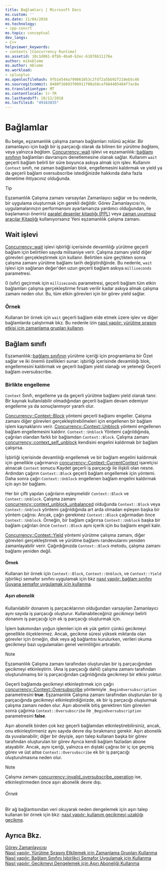 ```yaml
---
title: Bağlamları | Microsoft Docs
ms.custom: ''
ms.date: 11/04/2016
ms.technology:
- cpp-concrt
ms.topic: conceptual
dev_langs:
- C++
helpviewer_keywords:
- contexts [Concurrency Runtime]
ms.assetid: 10c1d861-8fbb-4ba0-b2ec-61876b11176e
author: mikeblome
ms.author: mblome
ms.workload:
- cplusplus
ms.openlocfilehash: 9fb14544a799861053c2fdf2a5bb92f210eb5c46
ms.sourcegitcommit: 8480f16893f09911f08a58caf684405404f7ac8e
ms.translationtype: MT
ms.contentlocale: tr-TR
ms.lasthandoff: 10/12/2018
ms.locfileid: "49163835"
---
```

# <a name="contexts"></a>Bağlamlar

Bu belge, eşzamanlılık çalışma zamanı bağlamları rolünü açıklar. Bir zamanlayıcı için bağlı bir iş parçacığı olarak da bilinen bir *yürütme bağlamı*, veya yalnızca *bağlam*. [Concurrency::wait](reference/concurrency-namespace-functions.md#wait) işlevi ve eşzamanlılık::[bağlamı sınıfının](../../parallel/concrt/reference/context-class.md) bağlamları davranışını denetlemesine olanak sağlar. Kullanım `wait` geçerli bağlam belirli bir süre boyunca askıya almak için işlev. Kullanım `Context` sınıfı, ne zaman bağlamları blok, engellemesini kaldırmak ve yield ya da geçerli bağlam oversubscribe istediğinizde hakkında daha fazla denetime ihtiyacınız olduğunda.

> [!TIP]
>  Eşzamanlılık Çalışma zamanı varsayılan Zamanlayıcı sağlar ve bu nedenle, bir uygulama oluşturmak için gerekli değildir. Görev Zamanlayıcısı'nı, uygulamalarınızın performansını ayarlamanıza yardımcı olduğundan, ile başlamanızı öneririz [paralel desenler kitaplığı (PPL)](../../parallel/concrt/parallel-patterns-library-ppl.md) veya [zaman uyumsuz aracılar Kitaplığı](../../parallel/concrt/asynchronous-agents-library.md) kullanıyorsanız Yeni eşzamanlılık çalışma zamanı.

## <a name="the-wait-function"></a>Wait işlevi

[Concurrency::wait](reference/concurrency-namespace-functions.md#wait) işlevi işbirliği içerisinde devamlılığı yürütme geçerli bağlam için belirtilen sayıda milisaniye verir. Çalışma zamanı yield diğer görevleri gerçekleştirmek için kullanır. Belirtilen süre geçtikten sonra çalışma zamanı yürütme bağlamı tarih değiştirdiğinde. Bu nedenle, `wait` işlevi için sağlanan değer'den uzun geçerli bağlam askıya `milliseconds` parametresi.

0 (sıfır) geçirmek için `milliseconds` parametresi, geçerli bağlam tüm etkin bağlamları çalışma gerçekleştirme fırsatı verilir kadar askıya almak çalışma zamanı neden olur. Bu, tüm etkin görevleri için bir görev yield sağlar.

### <a name="example"></a>Örnek

Kullanan bir örnek için `wait` geçerli bağlam elde etmek üzere işlev ve diğer bağlamlarda çalıştırmak bkz. Bu nedenle izin [nasıl yapılır: yürütme sırasını etkisi için zamanlama grupları kullanın](../../parallel/concrt/how-to-use-schedule-groups-to-influence-order-of-execution.md).

## <a name="the-context-class"></a>Bağlam sınıfı

Eşzamanlılık::[bağlamı sınıfının](../../parallel/concrt/reference/context-class.md) yürütme içeriği için programlama bir Özet sağlar ve iki önemli özellikleri sunar: işbirliği içerisinde devamlılığı blok, engellemesini kaldırmak ve geçerli bağlam yield olanağı ve yeteneği Geçerli bağlam oversubscribe.

### <a name="cooperative-blocking"></a>Birlikte engelleme

`Context` Sınıfı, engelleme ya da geçerli yürütme bağlamı yield olanak tanır. Bir kaynak kullanılabilir olmadığından geçerli bağlam devam edemiyor engelleme ya da sonuçlanmıyor yararlı olur.

[Concurrency::Context::Block](reference/context-class.md#block) yöntemi geçerli bağlamı engeller. Çalışma zamanı diğer görevleri gerçekleştirebilmeleri için engellenen bir bağlam işlem kaynaklarını verir. [Concurrency::Context::Unblock](reference/context-class.md#unblock) yöntemi engellenen bağlam engellemesini kaldırır. `Context::Unblock` Yöntemi çağrıldığında, çağrılan olandan farklı bir bağlamdan `Context::Block`. Çalışma zamanı [concurrency::context_self_unblock](../../parallel/concrt/reference/context-self-unblock-class.md) kendisini engelini kaldırmak bir bağlam çalışırsa.

İşbirliği içerisinde devamlılığı engellemek ve bir bağlam engelini kaldırmak için genellikle çağırmanızı [concurrency::Context::CurrentContext](reference/context-class.md#currentcontext) işaretçisi alınacak `Context` sonucu Kaydet geçerli iş parçacığı ile ilişkili olan nesne. Ardından çağırın `Context::Block` geçerli bağlam engellemek için yöntemi. Daha sonra çağrı `Context::Unblock` engellenen bağlam engelini kaldırmak için ayrı bir bağlamı.

Her bir çifti yapılan çağrıların eşleşmelidir `Context::Block` ve `Context::Unblock`. Çalışma zamanı [concurrency::context_unblock_unbalanced](../../parallel/concrt/reference/context-unblock-unbalanced-class.md) olduğunda `Context::Block` veya `Context::Unblock` yöntemi çağrıldığında art arda olmadan eşleşen başka bir yöntem çağrısı. Ancak, çağrı gerekmez `Context::Block` çağırmadan önce `Context::Unblock`. Örneğin, bir bağlam çağırırsa `Context::Unblock` başka bir bağlam çağrıları önce `Context::Block` aynı içerik için bu bağlamı engeli kalır.

[Concurrency::Context::Yield](reference/context-class.md#yield) yöntemi yürütme çalışma zamanı, diğer görevleri gerçekleştirmek ve yürütme bağlamı randevularını yeniden zamanlayabilir verir. Çağırdığınızda `Context::Block` metodu, çalışma zamanı bağlamı yeniden değil.

#### <a name="example"></a>Örnek

Kullanan bir örnek için `Context::Block`, `Context::Unblock`, ve `Context::Yield` işbirlikçi semafor sınıfını uygulamak için bkz [nasıl yapılır: bağlam sınıfını Guyana semafor uygulamak için kullanma](../../parallel/concrt/how-to-use-the-context-class-to-implement-a-cooperative-semaphore.md).

##### <a name="oversubscription"></a>Aşırı abonelik

Kullanılabilir donanım iş parçacıklarının olduğundan varsayılan Zamanlayıcı aynı sayıda iş parçacığı oluşturur. Kullanabileceğiniz *gecikmeyi* belirli donanım iş parçacığı için ek iş parçacığı oluşturmak için.

İşlem bakımından yoğun işlemleri için ek yük getirir çünkü gecikmeyi genellikle ölçeklenmez. Ancak, gecikme süresi yüksek miktarda olan görevler için örneğin, disk veya ağ bağlantısı kurulurken, verileri okuma gecikmeyi bazı uygulamaları genel verimliliğini artırabilir.

> [!NOTE]
>  Eşzamanlılık Çalışma zamanı tarafından oluşturulan bir iş parçacığından gecikmeyi etkinleştirin. (Ana iş parçacığı dahil) çalışma zamanı tarafından oluşturulmamış bir iş parçacığından çağrıldığında gecikmeyi bir etkisi yoktur.

Geçerli bağlamda gecikmeyi etkinleştirmek için çağrı [concurrency::Context::Oversubscribe](reference/context-class.md#oversubscribe) yöntemiyle `_BeginOversubscription` parametresini **true**. Eşzamanlılık Çalışma zamanı tarafından oluşturulan bir iş parçacığında gecikmeyi etkinleştirdiğinizde, ek bir iş parçacığı oluşturmak çalışma zamanı neden olur. Aşırı abonelik bitiş gerektiren tüm görevleri sonra çağırma `Context::Oversubscribe` ile `_BeginOversubscription` parametresini **false**.

Aşırı abonelik birden çok kez geçerli bağlamdan etkinleştirebilirsiniz, ancak, onu etkinleştirmeniz aynı sayıda devre dışı bırakmanız gerekir. Aşırı abonelik da yuvalanabilir; diğer bir deyişle, aşırı talep kullanan başka bir görev tarafından oluşturulan bir görev Ayrıca kendi bağlam fazladan abone atayabilir. Ancak, aynı içeriği, yalnızca en dıştaki çağrısı bir iç içe geçmiş görev ve üst aitse `Context::Oversubscribe` ek bir iş parçacığı oluşturulmasına neden olur.

> [!NOTE]
>  Çalışma zamanı [concurrency::invalid_oversubscribe_operation](../../parallel/concrt/reference/invalid-oversubscribe-operation-class.md) ise, etkinleştirmeden önce aşırı abonelik devre dışı.

###### <a name="example"></a>Örnek

Bir ağ bağlantısından veri okuyarak neden dengelemek için aşırı talep kullanan bir örnek için bkz: [nasıl yapılır: kullanım gecikmeyi uzaklığı gecikme](../../parallel/concrt/how-to-use-oversubscription-to-offset-latency.md).

## <a name="see-also"></a>Ayrıca Bkz.

[Görev Zamanlayıcısı](../../parallel/concrt/task-scheduler-concurrency-runtime.md)<br/>
[Nasıl yapılır: Yürütme Sırasını Etkilemek için Zamanlama Grupları Kullanma](../../parallel/concrt/how-to-use-schedule-groups-to-influence-order-of-execution.md)<br/>
[Nasıl yapılır: Bağlam Sınıfını İşbirlikçi Semafor Uygulamak için Kullanma](../../parallel/concrt/how-to-use-the-context-class-to-implement-a-cooperative-semaphore.md)<br/>
[Nasıl yapılır: Gecikmeyi Dengelemek için Aşırı Aboneliği Kullanma](../../parallel/concrt/how-to-use-oversubscription-to-offset-latency.md)

